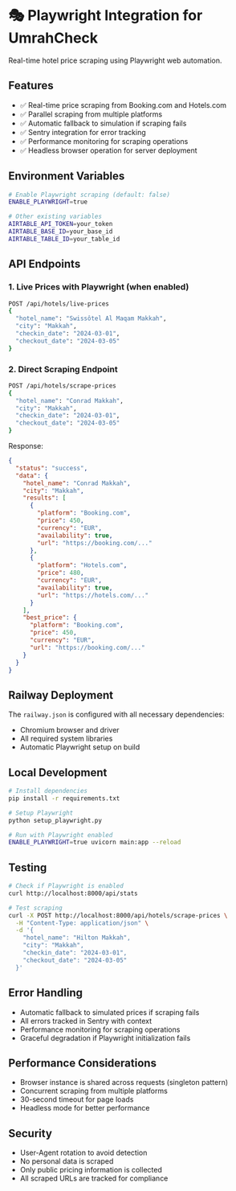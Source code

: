 # 🎭 Playwright Integration for UmrahCheck

Real-time hotel price scraping using Playwright web automation.

## Features

- ✅ Real-time price scraping from Booking.com and Hotels.com
- ✅ Parallel scraping from multiple platforms
- ✅ Automatic fallback to simulation if scraping fails
- ✅ Sentry integration for error tracking
- ✅ Performance monitoring for scraping operations
- ✅ Headless browser operation for server deployment

## Environment Variables

```bash
# Enable Playwright scraping (default: false)
ENABLE_PLAYWRIGHT=true

# Other existing variables
AIRTABLE_API_TOKEN=your_token
AIRTABLE_BASE_ID=your_base_id
AIRTABLE_TABLE_ID=your_table_id
```

## API Endpoints

### 1. Live Prices with Playwright (when enabled)
```bash
POST /api/hotels/live-prices
{
  "hotel_name": "Swissôtel Al Maqam Makkah",
  "city": "Makkah",
  "checkin_date": "2024-03-01",
  "checkout_date": "2024-03-05"
}
```

### 2. Direct Scraping Endpoint
```bash
POST /api/hotels/scrape-prices
{
  "hotel_name": "Conrad Makkah",
  "city": "Makkah", 
  "checkin_date": "2024-03-01",
  "checkout_date": "2024-03-05"
}
```

Response:
```json
{
  "status": "success",
  "data": {
    "hotel_name": "Conrad Makkah",
    "city": "Makkah",
    "results": [
      {
        "platform": "Booking.com",
        "price": 450,
        "currency": "EUR",
        "availability": true,
        "url": "https://booking.com/..."
      },
      {
        "platform": "Hotels.com",
        "price": 480,
        "currency": "EUR",
        "availability": true,
        "url": "https://hotels.com/..."
      }
    ],
    "best_price": {
      "platform": "Booking.com",
      "price": 450,
      "currency": "EUR",
      "url": "https://booking.com/..."
    }
  }
}
```

## Railway Deployment

The `railway.json` is configured with all necessary dependencies:
- Chromium browser and driver
- All required system libraries
- Automatic Playwright setup on build

## Local Development

```bash
# Install dependencies
pip install -r requirements.txt

# Setup Playwright
python setup_playwright.py

# Run with Playwright enabled
ENABLE_PLAYWRIGHT=true uvicorn main:app --reload
```

## Testing

```bash
# Check if Playwright is enabled
curl http://localhost:8000/api/stats

# Test scraping
curl -X POST http://localhost:8000/api/hotels/scrape-prices \
  -H "Content-Type: application/json" \
  -d '{
    "hotel_name": "Hilton Makkah",
    "city": "Makkah",
    "checkin_date": "2024-03-01", 
    "checkout_date": "2024-03-05"
  }'
```

## Error Handling

- Automatic fallback to simulated prices if scraping fails
- All errors tracked in Sentry with context
- Performance monitoring for scraping operations
- Graceful degradation if Playwright initialization fails

## Performance Considerations

- Browser instance is shared across requests (singleton pattern)
- Concurrent scraping from multiple platforms
- 30-second timeout for page loads
- Headless mode for better performance

## Security

- User-Agent rotation to avoid detection
- No personal data is scraped
- Only public pricing information is collected
- All scraped URLs are tracked for compliance